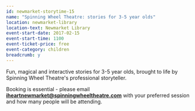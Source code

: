 ```yaml
---
id: newmarket-storytime-15
name: "Spinning Wheel Theatre: stories for 3-5 year olds"
location: newmarket-library
location-text: Newmarket Library
event-start-date: 2017-02-15
event-start-time: 1100
event-ticket-price: free
event-category: children
breadcrumb: y
---
```


Fun, magical and interactive stories for 3-5 year olds, brought to life by Spinning Wheel Theatre's professional storyteller.

Booking is essential - please email **iheartnewmarket@spinningwheeltheatre.com** with your preferred session and how many people will be attending.
